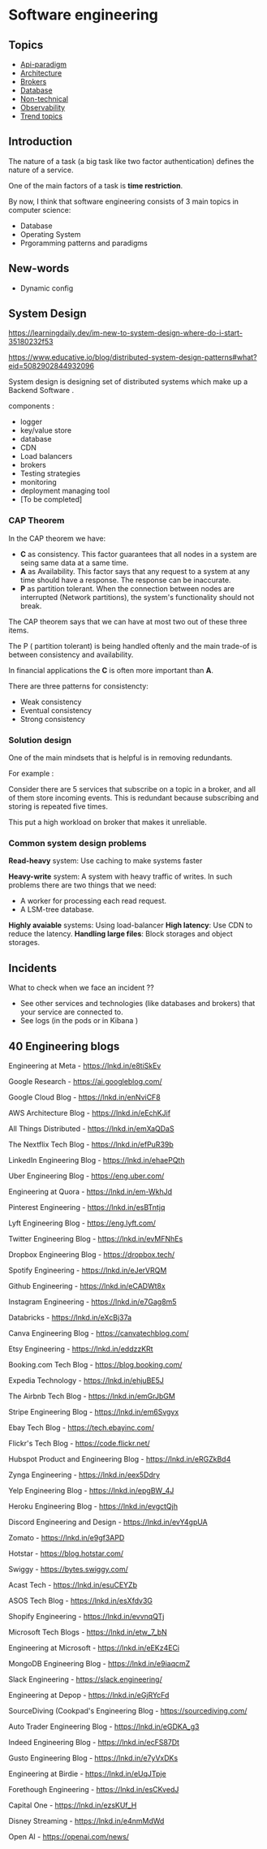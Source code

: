 # Software engineering

## Topics

* [Api-paradigm](https://github.com/parsaeisa/Notes/blob/main/Software%20engineering/Api%20paradigms/readme.md)
* [Architecture](https://github.com/parsaeisa/Notes/blob/main/Software%20engineering/Architecture/readme.md)
* [Brokers](https://github.com/parsaeisa/Notes/blob/main/Software%20engineering/Brokers/readme.md)
* [Database](https://github.com/parsaeisa/Notes/blob/main/Software%20engineering/Database/readme.md)
* [Non-technical](https://github.com/parsaeisa/Notes/tree/main/Software%20engineering/Non-technical)
* [Observability](https://github.com/parsaeisa/Notes/blob/main/Software%20engineering/observability/readme.md)
* [Trend topics](https://github.com/parsaeisa/Notes/blob/main/Software%20engineering/trend%20topics/readme.md)

## Introduction

The nature of a task (a big task like two factor authentication) defines the nature of a service.

One of the main factors of a task is **time restriction**. 

By now, I think that software engineering consists of 3 main topics in computer science:

* Database
* Operating System
* Prgoramming patterns and paradigms

## New-words 

* Dynamic config


## System Design 

https://learningdaily.dev/im-new-to-system-design-where-do-i-start-35180232f53

https://www.educative.io/blog/distributed-system-design-patterns#what?eid=5082902844932096

System design is designing set of distributed systems which make up 
a Backend Software .

components : 
* logger
* key/value store
* database
* CDN
* Load balancers
* brokers
* Testing strategies
* monitoring
* deployment managing tool
* [To be completed]


### CAP Theorem

In the CAP theorem we have:
- **C** as consistency. This factor guarantees that all nodes in a system are seing same data at a same time.
- **A** as Availability. This factor says that any request to a system at any time should have a response. The response can be inaccurate.
- **P** as partition tolerant. When the connection between nodes are interrupted (Network partitions), the system's functionality should not break. 

The CAP theorem says that we can have at most two out of these three items. 

The P ( partition tolerant) is being handled oftenly and the main trade-of is between consistency and availability.

In financial applications the **C** is often more important than **A**.

There are three patterns for consistencty:
- Weak consistency
- Eventual consistency
- Strong consistency

### Solution design 

One of the main mindsets that is helpful is in removing redundants. 

For example : 

Consider there are 5 services that subscribe on a topic in a broker, and all of them store incoming events. This is redundant because subscribing and storing is repeated five times. 

This put a high workload on broker that makes it unreliable. 

### Common system design problems

**Read-heavy** system: Use caching to make systems faster

**Heavy-write** system: A system with heavy traffic of writes. In such problems there are two things that we need:
- A worker for processing each read request. 
- A LSM-tree database. 

**Highly avaiable** systems: Using load-balancer
**High latency**: Use CDN to reduce the latency. 
**Handling large files**: Block storages and object storages. 

## Incidents 

What to check when we face an incident ?? 
* See other services and technologies (like databases and brokers) that your service are connected to. 
* See logs (in the pods or in Kibana )

## 40 Engineering blogs

Engineering at Meta - https://lnkd.in/e8tiSkEv

Google Research - https://ai.googleblog.com/

Google Cloud Blog - https://lnkd.in/enNviCF8


AWS Architecture Blog - https://lnkd.in/eEchKJif

All Things Distributed - https://lnkd.in/emXaQDaS

The Nextflix Tech Blog - https://lnkd.in/efPuR39b

LinkedIn Engineering Blog - https://lnkd.in/ehaePQth

Uber Engineering Blog - https://eng.uber.com/

Engineering at Quora - https://lnkd.in/em-WkhJd

Pinterest Engineering - https://lnkd.in/esBTntjq

Lyft Engineering Blog - https://eng.lyft.com/

Twitter Engineering Blog - https://lnkd.in/evMFNhEs

Dropbox Engineering Blog - https://dropbox.tech/

Spotify Engineering - https://lnkd.in/eJerVRQM

Github Engineering - https://lnkd.in/eCADWt8x

Instagram Engineering - https://lnkd.in/e7Gag8m5

Databricks - https://lnkd.in/eXcBj37a

Canva Engineering Blog - https://canvatechblog.com/

Etsy Engineering - https://lnkd.in/eddzzKRt


Booking.com Tech Blog - https://blog.booking.com/

Expedia Technology - https://lnkd.in/ehjuBE5J

The Airbnb Tech Blog - https://lnkd.in/emGrJbGM

Stripe Engineering Blog - https://lnkd.in/em6Svgyx

Ebay Tech Blog - https://tech.ebayinc.com/

Flickr's Tech Blog - https://code.flickr.net/

Hubspot Product and Engineering Blog - https://lnkd.in/eRGZkBd4

Zynga Engineering - https://lnkd.in/eex5Ddry

Yelp Engineering Blog - https://lnkd.in/epgBW_4J

Heroku Engineering Blog - https://lnkd.in/evgctQjh

Discord Engineering and Design - https://lnkd.in/evY4gpUA

Zomato - https://lnkd.in/e9gf3APD

Hotstar - https://blog.hotstar.com/

Swiggy - https://bytes.swiggy.com/

Acast Tech - https://lnkd.in/esuCEYZb

ASOS Tech Blog - https://lnkd.in/esXfdv3G

Shopify Engineering - https://lnkd.in/evvnqQTj

Microsoft Tech Blogs - https://lnkd.in/etw_7_bN

Engineering at Microsoft - https://lnkd.in/eEKz4ECi

MongoDB Engineering Blog - https://lnkd.in/e9iaqcmZ

Slack Engineering - https://slack.engineering/

Engineering at Depop - https://lnkd.in/eGjRYcFd

SourceDiving (Cookpad's Engineering Blog - https://sourcediving.com/

Auto Trader Engineering Blog - https://lnkd.in/eGDKA_g3

Indeed Engineering Blog - https://lnkd.in/ecFS87Dt

Gusto Engineering Blog - https://lnkd.in/e7yVxDKs

Engineering at Birdie - https://lnkd.in/eUqJTpje

Forethough Engineering - https://lnkd.in/esCKvedJ

Capital One - https://lnkd.in/ezsKUf_H

Disney Streaming - https://lnkd.in/e4nmMdWd

Open AI - https://openai.com/news/